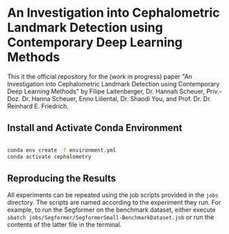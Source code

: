 # An Investigation into Cephalometric Landmark Detection using Contemporary Deep Learning Methods

This it the official repository for the (work in progress) paper "An Investigation into Cephalometric Landmark Detection using Contemporary Deep Learning Methods" by Filipe Laitenberger, Dr. Hannah Scheuer, Priv.-Doz. Dr. Hanna Scheuer, Enno Liliental, Dr. Shaodi You, and Prof. Dr. Dr. Reinhard E. Friedrich.

## Install and Activate Conda Environment

```bash

conda env create -f environment.yml
conda activate cephalometry

```

## Reproducing the Results

All experiments can be repeated using the job scripts provided in the `jobs` directory. The scripts are named according to the experiment they run. For example, to run the Segformer on the benchmark dataset, either execute `sbatch jobs/Segformer/SegformerSmall-BenchmarkDataset.job` or run the contents of the latter file in the terminal.
